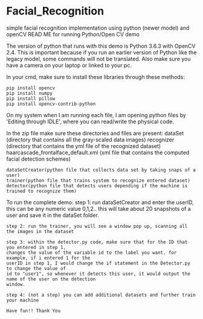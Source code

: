 # Facial_Recognition
simple facial recognition implementation using python (newer model) and openCV
READ ME for running Python/Open CV demo

The version of python that runs with this demo is Python 3.6.3 with OpenCV 2.4. This is important
because if you run an earlier version of Python like the legacy model, some commands will not be translated.
Also make sure you have a camera on your laptop or linked to your pc.

In your cmd, make sure to install these libraries through these methods:

	pip install opencv
	pip install numpy
	pip install pillow
	pip install opencv-contrib-python

On my system when I am running each file, I am opening python files by 'Editing through IDLE', where
you can read/write the physical code.

In the zip file make sure these directories and files are present:
	dataSet (directory that contains all the gray-scaled data images)
	recognizer (directory that contains the yml file of the recognized dataset)
	haarcascade_frontalface_default.xml (xml file that contains the computed facial detection schemes)
	
	dataSetCreator(python file that collects data set by taking snaps of a user)
	trainer(python file that trains system to recognize entered dataset)
	detector(python file that detects users depending if the machine is trained to recognize them)

To run the complete demo:
	step 1: run dataSetCreator and enter the userID, this can be any numeric value 0,1,2.. 
	this will take about 20 snapshots of a user and save it in the dataSet folder.


	step 2: run the trainer, you will see a window pop up, scanning all the images in the dataset

	step 3: within the detector.py code, make sure that for the ID that you entered in step 1, 
	changes the value of the variable id to the label you want. for example, if i entered 1 for the 
	userID in step 1, I would change the if statement in the Detector.py to change the value of 
	id to "user1", so whenever it detects this user, it would output the name of the user on the detection
	window.

	step 4: (not a step) you can add additional datasets and further train your machine

	Have fun!! Thank You
